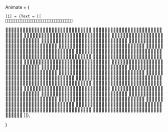 Animate = {

    [1] = {Text = [[
    🖤💙💙🖤🖤🖤🖤🖤🖤🖤🖤🖤🖤🖤🖤💙💙🖤🖤🖤🖤🖤🖤🖤🖤🖤🖤🖤🖤🖤
🖤🖤🖤🖤🖤🖤🖤🖤🖤🖤🖤🖤💙💙🖤🖤💙💙🖤🖤🖤🖤🖤🖤🖤🖤🖤🖤🖤🖤
🖤🖤🖤🖤🖤🖤🖤🖤🖤🖤💙💙💙💙🖤🖤💙💙💙🖤🖤🖤🖤🖤🖤🖤🖤🖤🖤🖤
💙🖤🖤💙💙💙🖤🖤🖤🖤💙💙💙💙🖤🖤💙💙💙🖤🖤🖤🖤🖤🖤🖤🖤🖤🖤🖤
🖤💙🖤🖤💙💙💙💙🖤🖤🖤💙🖤💙💙🖤🖤🖤💙💙💙🖤🖤🖤🖤🖤🖤🖤🖤🖤
🖤💙💙🖤💙💙💙💙🖤🖤🖤🖤🖤💙💙💙💙💙💙💙💙🖤🖤🖤🖤🖤🖤🖤🖤🖤
🖤💙💙🖤🖤🖤🖤🖤🖤🖤🖤🖤🖤🖤🖤🖤🖤💙💙💙💙🖤🖤🖤🖤🖤🖤🖤🖤🖤
🖤💙💙🖤🖤🖤🖤🖤🖤🖤🖤🖤🖤🖤🖤🖤🖤💙💙💙💙🖤🖤🖤🖤🖤🖤🖤🖤🖤
🖤💙💙🖤🖤🖤🖤🖤🖤🖤🖤🖤🖤🖤🖤🖤🖤💙💙💙💙🖤🖤🖤🖤🖤🖤🖤🖤🖤
🖤💙💙🖤🖤🖤🖤🖤🖤🖤🖤🖤🖤💙🖤🖤🖤💙💙💙💙🖤🖤🖤🖤🖤🖤🖤🖤🖤
🖤💙💙💙🖤🖤💙💙💙🖤💙💙💙💙🖤🖤💙💙💙💙🖤🖤🖤🖤🖤🖤🖤🖤🖤🖤
🖤💙💙💙🖤🖤🖤💙💙💙💙💙💙🖤🖤🖤💙💙💙💙🖤🖤🖤🖤🖤🖤🖤🖤🖤🖤
🖤💙💙💙💙🖤🖤💙💙💙💙💙💙🖤🖤🖤💙💙💙💙🖤🖤🖤🖤🖤🖤🖤🖤🖤🖤
🖤💙💙💙💙💙🖤🖤🖤🖤🖤🖤🖤🖤🖤💙💙💙💙💙🖤🖤🖤🖤🖤🖤🖤🖤🖤🖤
💙💙💙💙💙💙🖤🖤🖤🖤🖤🖤🖤🖤💙💙💙💙💙💙💙💙💙💙💙💙🖤🖤🖤🖤
💙💙💙💙💙💙🖤🖤🖤🖤🖤💙💙💙💙💙💙💙💙💙💙💙💙💙💙💙🖤🖤🖤🖤
💙💙💙💙💙💙💙💙💙💙💙💙💙💙💙💙💙💙💙💙💙💙💙💙💙💙💙💙🖤🖤
💙💙💙💙💙💙💙💙💙💙💙💙💙💙💙💙💙💙💙💙💙💙💙💙💙💙💙💙💙🖤
💙💙💙💙💙💙💙💙💙💙💙💙💙💙💙💙💙💙💙💙💙💙💙💙💙💙💙💙💙🖤
💙💙💙💙💙💙💙💙💙💙💙💙💙💙💙💙💙💙💙💙💙💙💙💙💙💙💙💙💙💙
💙💙💙💙💙💙💙💙💙💙💙💙💙💙💙💙💙💙💙💙💙💙💙💙💙💙💙💙💙💙
💙💙💙💙💙💙💙💙🖤🖤💙💙🖤💙💙💙🖤🖤💙💙💙💙💙💙💙💙💙💙💙💙
💙💙💙💙💙💙💙💙🖤🖤🖤🖤🖤💙💙💙💙💙💙💙💙💙💙💙💙💙💙💙💙💙
💙💙💙💙💙💙💙💙🖤🖤🖤🖤🖤💙💙💙💙💙💙💙💙💙💙💙💙💙💙💙💙💙
💙💙💙💙💙💙💙💙💙🖤🖤🖤🖤🖤💙💙💙💙💙💙💙💙💙💙💙💙💙💙💙💙
💙💙💙💙💙💙💙💙💙💙🖤🖤🖤💙💙💙💙💙💙💙💙💙💙💙💙💙💙💙💙💙
💙💙💙💙💙💙💙💙💙💙🖤🖤🖤🖤💙💙💙💙💙💙💙💙💙💙💙💙💙💙💙💙
💙💙💙💙💙💙💙💙💙💙💙🖤💙💙💙💙💙💙💙💙💙💙💙💙💙💙💙💙💙💙
💙💙💙💙💙💙💙💙💙💙💙💙💙💙💙💙💙💙💙💙💙💙💙💙💙💙💙💙💙💙
💙💙💙💙💙💙💙💙💙💙💙💙💙💙💙💙💙💙💙💙💙💙💙💙💙💙💙💙💙💙
]]},


}
